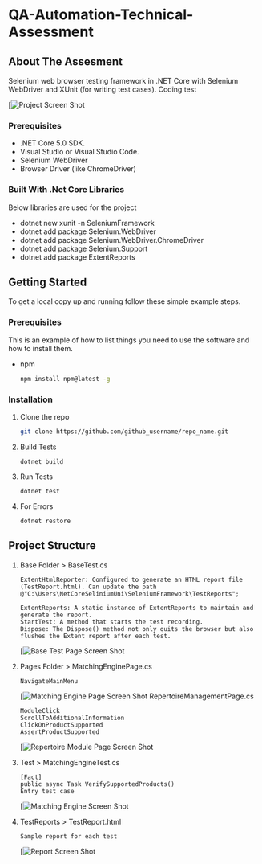 # QA-Automation-Technical-Assessment

<!-- ABOUT THE PROJECT -->
## About The Assesment

Selenium web browser testing framework in .NET Core with Selenium WebDriver and XUnit (for writing test cases).
Coding test


[![Project Screen Shot][project-screenshot]


### Prerequisites
* .NET Core 5.0 SDK.
* Visual Studio or Visual Studio Code.
* Selenium WebDriver 
* Browser Driver (like ChromeDriver)


### Built With .Net Core Libraries

Below libraries are used  for the project 

* dotnet new xunit -n SeleniumFramework
* dotnet add package Selenium.WebDriver
* dotnet add package Selenium.WebDriver.ChromeDriver
* dotnet add package Selenium.Support
* dotnet add package ExtentReports


<!-- GETTING STARTED -->
## Getting Started

To get a local copy up and running follow these simple example steps.

### Prerequisites

This is an example of how to list things you need to use the software and how to install them.
* npm
  ```sh
  npm install npm@latest -g
  ```

### Installation


1. Clone the repo
   ```sh
   git clone https://github.com/github_username/repo_name.git
   ```
2. Build Tests
   ```
   dotnet build
   ```
3. Run Tests
   ```
   dotnet test
   ```
5. For Errors
   ```
   dotnet restore 
   ```




<!-- USAGE EXAMPLES -->
## Project Structure

1. Base Folder > BaseTest.cs
    ```
    ExtentHtmlReporter: Configured to generate an HTML report file (TestReport.html). Can update the path @"C:\Users\NetCoreSeliniumUni\SeleniumFramework\TestReports";
    ```
    ```
    ExtentReports: A static instance of ExtentReports to maintain and generate the report.
    StartTest: A method that starts the test recording.
    Dispose: The Dispose() method not only quits the browser but also flushes the Extent report after each test.
    ```
    [![Base Test Page Screen Shot][basetest-screenshot]
    
2. Pages Folder > MatchingEnginePage.cs
    ```
    NavigateMainMenu
    ```
    [![Matching Engine Page Screen Shot][matchengpage-screenshot]
    RepertoireManagementPage.cs
    ```
    ModuleClick
    ScrollToAdditionalInformation
    ClickOnProductSupported
    AssertProductSupported
    ```
    [![Repertoire Module Page Screen Shot][repemoduletpage-screenshot]

3. Test > MatchingEngineTest.cs
    ```
    [Fact]
    public async Task VerifySupportedProducts()
    Entry test case
    ```
    [![Matching Engine Screen Shot][matchengtest-screenshot]

3. TestReports > TestReport.html
    ```
    Sample report for each test
    ```
    [![Report Screen Shot][report-screenshot]




[report-screenshot]: Images/TestReport.JPG
[project-screenshot]: Images/ProjectStructure.JPG
[basetest-screenshot]: Images/BaseTest.JPG
[matchengpage-screenshot]: Images/MatchingEnginePage.JPG
[matchengtest-screenshot]: Images/MatchingEngineTest.JPG
[repemoduletpage-screenshot]: Images/RepertoireModule.JPG
